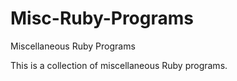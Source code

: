 Misc-Ruby-Programs
==================

Miscellaneous Ruby Programs

This is a collection of miscellaneous Ruby programs.

